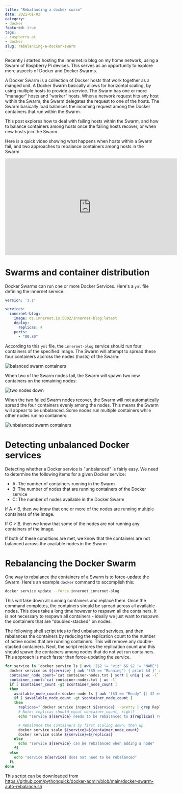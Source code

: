 ```yaml
---
title: "Rebalancing a docker swarm"
date: 2021-01-03
category:
- docker
featured: true
tags:
- raspberry-pi
- docker
slug: rebalancing-a-docker-swarm
---
```


Recently i started hosting the innernet.io blog on my home network, using a Swarm
of Raspberry Pi devices. This serves as an opportunity to explore more aspects of
Docker and Docker Swarms. 

A Docker Swarm is a collection of Docker hosts that work together as a manged unit.
A Docker Swarm basically allows for horizontal scaling, by using multiple hosts
to provide a service. 
The Swarm has one or more "manager" hosts and "worker" hosts. When a network
request hits any host within the Swarm, the Swarm delegates the request to one
of the hosts. The Swarm basically load balances the incoming request among the 
Docker containers that run within the Swarm.

This post explores how to deal with failing hosts within the Swarm, and how to
balance containers among hosts once the failing hosts recover, or when new hosts
join the Swarm.

Here is a quick video showing what happens when hosts within a Swarm fail, and
two approaches to rebalance containers among hosts in the Swarm.

<iframe width="560" height="315" src="https://www.youtube.com/embed/RVm2MXQBOao" frameborder="0" allow="accelerometer; autoplay; clipboard-write; encrypted-media; gyroscope; picture-in-picture" allowfullscreen></iframe>

# Swarms and container distribution

Docker Swarms can run one or more Docker Services.
Here's a `yml` file defining the innernet service:

```yml
version: '3.1'

services:
  innernet-blog:
    image: ds.innernet.io:5002/innernet-blog:latest
    deploy:
      replicas: 4
    ports:
      - "80:80"
```

According to this `yml` file, the `innernet-blog` service should run four
containers of the specified image. The Swarm will attempt to spread these four
containers accross the nodes (hosts) of the Swarm:

![balanced swarm containers](/extras/docker-swarm-balanced-containers.png)

When two of the Swarm nodes fail, the Swarm will spawn two new containers on the
remaining nodes:

![two nodes down](/extras/docker-swarm-down-nodes.png)

When the two failed Swarm nodes recover, the Swarm will not automatically spread
the four containers evenly among the nodes. This means the Swarm will appear to
be unbalanced. Some nodes run multiple containers while other nodes run no containers:

![unbalanced swarm containers](/extras/docker-swarm-unbalanced-containers.png)

# Detecting unbalanced Docker services

Detecting whether a Docker service is "unbalanced" is fairly easy.
We need to determine the following items for a given Docker service:

* A: The number of containers running in the Swarm
* B: The number of nodes that are running containers of the Docker service
* C: The number of nodes available in the Docker Swarm

If A > B, then we know that one or more of the nodes are running multiple containers of the image.

If C > B, then we know that some of the nodes are not running any containers of the image.

If both of these conditions are met, we know that the containers are not balanced across the available nodes in the Swarm

# Rebalancing the Docker Swarm

One way to rebalance the containers of a Swarm is to force-update the Swarm.
Here's an example `docker` command to accomplish this:

```bash
docker service update --force innernet_innernet-blog
```

This will take down all running containers and replace them. Once the command completes, the containers should be spread across all available nodes.
This does take a long time however to respawn all the containers. It is not necessary to respawn all containers - ideally we just want to respawn the containers that are "doubled-stacked" on nodes.

The following shell script tries to find unbalanced services, and then rebalances the containers by reducing the replication count to the number of active nodes that are running containers.
This will remove any double-stacked containers. Next, the script restores the replication count and this should spawn the containers among nodes that do not yet run containers.
This approach is much faster than force-updating the service.

```bash
for service in `docker service ls | awk '($2 != "viz" && $2 != "NAME") { print $1 }'`; do
  docker service ps ${service} | awk '($5 == "Running") { print $4 }' > container-nodes.txt
  container_node_count=`cat container-nodes.txt | sort | uniq | wc -l`
  container_count=`cat container-nodes.txt | wc -l`
  if [ $container_count -gt $container_node_count ]
  then
    available_node_count=`docker node ls | awk '($3 == "Ready" || $2 == "*" && $4 == "Ready") { print $1 }' | wc -l`
    if [ $available_node_count -gt $container_node_count ]
    then
      replicas="`docker service inspect ${service} --pretty | grep Replicas | awk '{ print $NF }'`"
      # Note: replicas should equal container_count, right?
      echo "service ${service} needs to be rebalanced to ${replicas} replicas"

      # Rebalance the containers by first scaling down, then up
      docker service scale ${service}=${container_node_count}
      docker service scale ${service}=${replicas}
    else
      echo "service ${service} can be rebalanced when adding a node"
    fi
  else
    echo "service ${service} does not need to be rebalanced"
  fi
done

```

This script can be downloaded from https://github.com/pythonquick/docker-admin/blob/main/docker-swarm-auto-rebalance.sh
